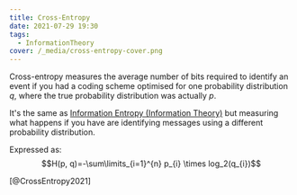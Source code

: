 ```yaml
---
title: Cross-Entropy
date: 2021-07-29 19:30
tags:
  - InformationTheory
cover: /_media/cross-entropy-cover.png
---
```


Cross-entropy measures the average number of bits required to identify an event if you had a coding scheme optimised for one probability distribution $q$, where the true probability distribution was actually $p$.

It's the same as [Information Entropy (Information Theory)](../reference/moocs/khan-academy/information-theory/information-entropy.md) but measuring what happens if you have are identifying messages using a different probability distribution.

Expressed as: $$H(p, q)=-\sum\limits_{i=1}^{n} p_{i} \times log_2(q_{i})$$

[@CrossEntropy2021]